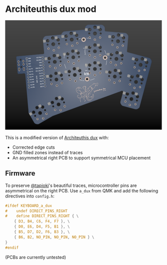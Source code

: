 # Architeuthis dux mod

![adux](architeuthis_dux_right.png)

This is a modified version of [Architeuthis dux](https://github.com/tapioki/cephalopoda/tree/main/Architeuthis%20dux) with:

* Corrected edge cuts
* GND filled zones instead of traces
* An asymmetrical right PCB to support symmetrical MCU placement

## Firmware

To preserve [@tapioki](https://github.com/tapioki)'s beautiful traces, microcontroller pins are asymmetrical on the right PCB. Use `a_dux` from QMK and add the following directives into `config.h`:

```c
#ifdef KEYBOARD_a_dux
#    undef DIRECT_PINS_RIGHT
#    define DIRECT_PINS_RIGHT { \
    { D3, B4, C6, F4, F7 }, \
    { D0, E6, D4, F5, B1 }, \
    { B5, D7, D2, F6, B3 }, \
    { B6, B2, NO_PIN, NO_PIN, NO_PIN } \
}
#endif
```

(PCBs are currently untested)
